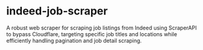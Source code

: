 # indeed-job-scraper
A robust web scraper for scraping job listings from Indeed using ScraperAPI to bypass Cloudflare, targeting specific job titles and locations while efficiently handling pagination and job detail scraping.
